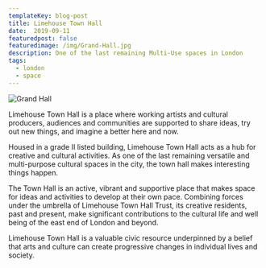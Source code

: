 ```yaml
---
templateKey: blog-post
title: Limehouse Town Hall
date:  2019-09-11
featuredpost: false
featuredimage: /img/Grand-Hall.jpg
description: One of the last remaining Multi-Use spaces in London
tags:
  - london
  - space
---
```

![Grand Hall](/img/Grand-Hall.jpg)

Limehouse Town Hall is a place where working artists and cultural producers, audiences and communities are supported to share ideas, try out new things, and imagine a better here and now.

Housed in a grade II listed building, Limehouse Town Hall acts as a hub for creative and cultural activities. As one of the last remaining versatile and multi-purpose cultural spaces in the city, the town hall makes interesting things happen.

The Town Hall is an active, vibrant and supportive place that makes space for ideas and activities to develop at their own pace. Combining forces under the umbrella of Limehouse Town Hall Trust, its creative residents, past and present, make significant contributions to the cultural life and well being of the east end of London and beyond.

Limehouse Town Hall is a valuable civic resource underpinned by a belief that arts and culture can create progressive changes in individual lives and society.